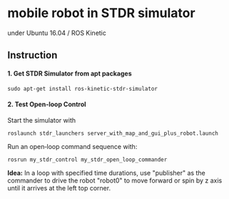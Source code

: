 # mobile robot in STDR simulator

under Ubuntu 16.04 / ROS Kinetic

## Instruction

#### 1. Get STDR Simulator from apt packages

```
sudo apt-get install ros-kinetic-stdr-simulator
```

#### 2. Test Open-loop Control

Start the simulator with

```
roslaunch stdr_launchers server_with_map_and_gui_plus_robot.launch
```

Run an open‐loop command sequence with:	

```
rosrun my_stdr_control my_stdr_open_loop_commander
```

**Idea:** In a loop with specified time durations, use "publisher" as the commander to drive the robot "robot0" to move forward or spin by z axis until it arrives at the left top corner.	
  
